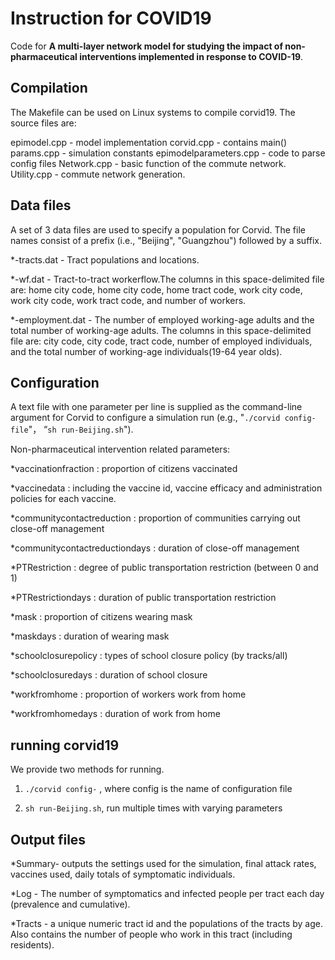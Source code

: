 ﻿# Instruction for COVID19

Code for **A multi-layer network model for studying the impact of non-pharmaceutical interventions implemented in response to COVID-19**. 


## Compilation

The Makefile can be used on Linux systems to compile corvid19. The source files are:

  epimodel.cpp - model implementation
  corvid.cpp - contains main()
  params.cpp - simulation constants
  epimodelparameters.cpp - code to parse config files
  Network.cpp - basic function of the commute network.  
  Utility.cpp - commute network generation. 

## Data files

A set of 3 data files are used to specify a population for Corvid. The file names consist of a prefix (i.e., "Beijing", "Guangzhou") followed by a suffix.

*-tracts.dat - Tract populations and locations. 

*-wf.dat - Tract-to-tract workerflow.The columns in this space-delimited file are: home city code, home city code, home tract code, work city code, work city code, work tract code, and number of workers.

*-employment.dat - The number of employed working-age adults and the  total number of working-age adults. The columns in this space-delimited file are:  city code, city code, tract code, number of employed individuals, and the total number of working-age individuals(19-64 year olds).

## Configuration
A text file with one parameter per line is supplied as the command-line argument for Corvid to configure a simulation run (e.g., "`./corvid config-file`"， “`sh run-Beijing.sh`").

Non-pharmaceutical intervention related parameters:

*vaccinationfraction : proportion of citizens vaccinated

*vaccinedata : including the vaccine id, vaccine efficacy and administration policies for each vaccine.

*communitycontactreduction : proportion of communities carrying out close-off management

*communitycontactreductiondays : duration of close-off management

*PTRestriction : degree of public transportation restriction (between 0 and 1)

*PTRestrictiondays : duration of public transportation restriction 

*mask : proportion of citizens wearing mask

*maskdays : duration of wearing mask

*schoolclosurepolicy : types of school closure policy (by tracks/all)

*schoolclosuredays : duration of school closure 

*workfromhome : proportion of workers work from home

*workfromhomedays : duration of work from home

## running corvid19

We provide two methods for running.
1.   `./corvid config-` , where config is the name of configuration file

2.  `sh run-Beijing.sh`, run multiple times with varying parameters
      
## Output files

*Summary- outputs the settings used for the simulation, final attack rates, vaccines used, daily totals of symptomatic individuals.

*Log - The number of symptomatics and infected people per tract each day (prevalence and cumulative). 

*Tracts - a unique numeric tract id and the populations of the tracts by age. Also contains the number of people  who work in this tract (including residents). 
